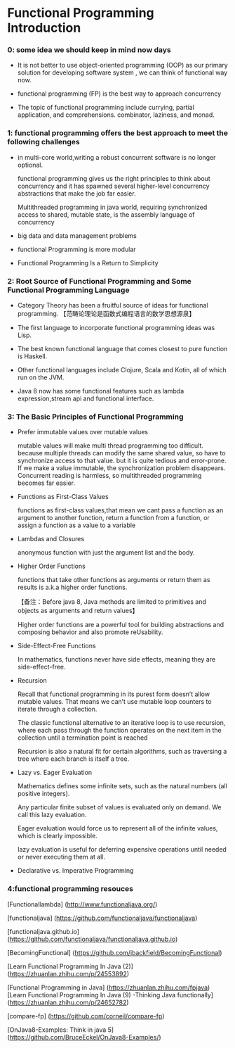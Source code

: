 #            Functional Programming Introduction

### 0: some idea we should keep in mind now days
* It is not better to use object-oriented programming (OOP) as our primary solution for 
  developing software system , we can think of functional way now.
  
* functional programming (FP) is the best way to approach concurrency

* The topic of functional programming include currying, partial application, and comprehensions. 
   combinator, laziness, and monad.

###  1: functional programming offers the best approach to meet the following challenges

* in multi-core world,writing a  robust concurrent software is no longer optional.

  functional programming gives us the right principles to think about concurrency and it has spawned
  several higher-level concurrency abstractions that make the job far easier.
  
  Multithreaded programming in java world, requiring synchronized access to shared,
  mutable state, is the assembly language of concurrency

* big data and data management problems

* functional Programming is more modular

* Functional Programming Is a Return to Simplicity

###  2: Root Source of Functional Programming and Some Functional Programming Language

* Category Theory has been a fruitful source of ideas for functional programming.
        【范畴论理论是函数式编程语言的数学思想源泉】
* The first language to incorporate functional programming ideas was Lisp.

* The best known functional language that comes closest to pure function is Haskell.

* Other functional languages include Clojure, Scala and Kotin, all of which run on the JVM.

* Java 8 now has some functional features such as lambda expression,stream api and functional interface.


###  3: The Basic Principles of Functional Programming

* Prefer immutable values over mutable values

  mutable values will make multi thread programming too difficult. 
  because multiple threads can modify the same shared value, so have to synchronize access to that value. 
  but it is quite tedious and error-prone.
  If we make a value immutable, the synchronization problem disappears. Concurrent reading
  is harmless, so multithreaded programming becomes far easier.
  
  
* Functions as First-Class Values
   
   functions as first-class values,that mean we cant pass a function
   as an argument to another function, return a function from a function, or assign a function
   as a value to a variable
   
* Lambdas and Closures

  anonymous function with just the argument list and the body.
  
* Higher Order Functions

    functions that take other functions as arguments or return them as results is a.k.a higher order functions.
     
   【备注：Before java 8, Java methods are limited to primitives and objects as arguments and return values】
   
    Higher order functions are a powerful tool for building abstractions and composing behavior 
    and also promote reUsability.
    

* Side-Effect-Free Functions

    In mathematics, functions never have side effects, meaning they are side-effect-free. 

* Recursion

   Recall that functional programming in its purest form doesn’t allow mutable values.
   That means we can’t use mutable loop counters to iterate through a collection.
   
   The classic functional alternative to an iterative loop is to use recursion, where each
   pass through the function operates on the next item in the collection until a termination
   point is reached
   
   Recursion is also a natural fit for certain algorithms, such as traversing
   a tree where each branch is itself a tree.

* Lazy vs. Eager Evaluation
    
  Mathematics defines some infinite sets, such as the natural numbers (all positive integers).
  
  Any particular finite subset of values is evaluated only on demand. We call this lazy evaluation.
  
  Eager evaluation would force us to represent all of the infinite values, which is clearly impossible.
  
  lazy evaluation is useful for deferring expensive operations until needed or
  never executing them at all.
    

* Declarative vs. Imperative Programming
   
   
   
   
   
### 4:functional programming resouces

[Functionallambda] (http://www.functionaljava.org/)

[functionaljava] (https://github.com/functionaljava/functionaljava)

[functionaljava.github.io] (https://github.com/functionaljava/functionaljava.github.io)

[BecomingFunctional] (https://github.com/jbackfield/BecomingFunctional)

[Learn Functional Programming In Java (2)]  (https://zhuanlan.zhihu.com/p/24553892)

[Functional Programming in Java]    (https://zhuanlan.zhihu.com/fpjava)
[Learn Functional Programming In Java (9) -Thinking Java functionally]  (https://zhuanlan.zhihu.com/p/24652782)

[compare-fp]    (https://github.com/corneil/compare-fp)

[OnJava8-Examples:  Think in java 5]    (https://github.com/BruceEckel/OnJava8-Examples/)